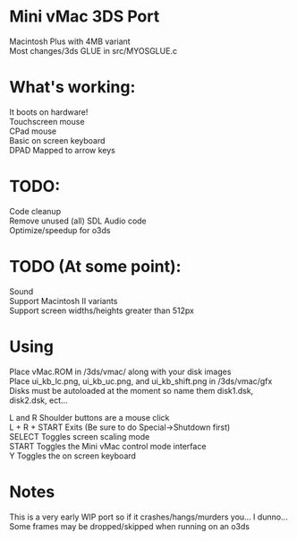 # Mini vMac 3DS Port

Macintosh Plus with 4MB variant  
Most changes/3ds GLUE in src/MYOSGLUE.c

# What's working:
It boots on hardware!  
Touchscreen mouse  
CPad mouse  
Basic on screen keyboard  
DPAD Mapped to arrow keys  

# TODO:
Code cleanup  
Remove unused (all) SDL Audio code   
Optimize/speedup for o3ds  

# TODO (At some point):
Sound  
Support Macintosh II variants  
Support screen widths/heights greater than 512px  

# Using
Place vMac.ROM in /3ds/vmac/ along with your disk images  
Place ui_kb_lc.png, ui_kb_uc.png, and ui_kb_shift.png in /3ds/vmac/gfx  
Disks must be autoloaded at the moment so name them disk1.dsk, disk2.dsk, ect...  
  
L and R Shoulder buttons are a mouse click    
L + R + START Exits (Be sure to do Special->Shutdown first)  
SELECT Toggles screen scaling mode  
START Toggles the Mini vMac control mode interface  
Y Toggles the on screen keyboard  

# Notes
This is a very early WIP port so if it crashes/hangs/murders you... I dunno...  
Some frames may be dropped/skipped when running on an o3ds  

